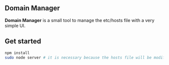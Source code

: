 ## Domain Manager

**Domain Manager** is a small tool to manage the etc/hosts file with a very simple UI.


## Get started

```bash
npm install
sudo node server # it is necessary because the hosts file will be modified
```
